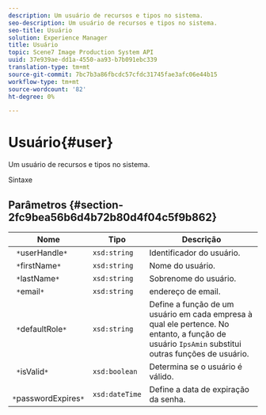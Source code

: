 ```yaml
---
description: Um usuário de recursos e tipos no sistema.
seo-description: Um usuário de recursos e tipos no sistema.
seo-title: Usuário
solution: Experience Manager
title: Usuário
topic: Scene7 Image Production System API
uuid: 37e939ae-dd1a-4550-aa93-b7b091ebc339
translation-type: tm+mt
source-git-commit: 7bc7b3a86fbcdc57cfdc31745fae3afc06e44b15
workflow-type: tm+mt
source-wordcount: '82'
ht-degree: 0%

---
```



# Usuário{#user}

Um usuário de recursos e tipos no sistema.

Sintaxe

## Parâmetros {#section-2fc9bea56b6d4b72b80d4f04c5f9b862}

| Nome | Tipo | Descrição |
|---|---|---|
| ` *`userHandle`*` | `xsd:string` | Identificador do usuário. |
| ` *`firstName`*` | `xsd:string` | Nome do usuário. |
| ` *`lastName`*` | `xsd:string` | Sobrenome do usuário. |
| ` *`email`*` | `xsd:string` | endereço de email. |
| ` *`defaultRole`*` | `xsd:string` | Define a função de um usuário em cada empresa à qual ele pertence. No entanto, a função de usuário `IpsAmin` substitui outras funções de usuário. |
| ` *`isValid`*` | `xsd:boolean` | Determina se o usuário é válido. |
| ` *`passwordExpires`*` | `xsd:dateTime` | Define a data de expiração da senha. |

